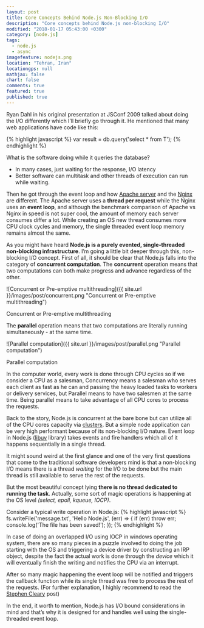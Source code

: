 ```yaml
---
layout: post
title: Core Concepts Behind Node.js Non-Blocking I/O
description: "Core concepts behind Node.js non-blocking I/O"
modified: "2018-01-17 05:43:00 +0300"
category: [node.js]
tags: 
  - node.js
  - async
imagefeature: nodejs.png
location: "Tehran, Iran"
locationgps: null
mathjax: false
chart: false
comments: true
featured: true
published: true
---
```


Ryan Dahl in his original presentation at JSConf 2009 talked about doing the I/O differently which I’ll briefly go through it.
He mentioned that many web applications have code like this:

{% highlight javascript %}
var result = db.query('select * from T');
{% endhighlight %}

What is the software doing while it queries the database?
 - In many cases, just waiting for the response, I/O latency
 - Better software can multitask and other threads of execution can run while waiting.

Then he got through the event loop and how [Apache server](https://httpd.apache.org/) and the [Nginx](https://www.nginx.com/) are different. The Apache server uses a **thread per request** while the Nginx uses an **event loop**, and although the benchmark comparison of Apache vs Nginx in speed is not super cool, the amount of memory each server consumes differ a lot. While creating an OS new thread consumes more CPU clock cycles and memory, the single threaded event loop memory remains almost the same.

As you might have heard **Node.js is a purely evented, single-threaded non-blocking infrastructure**.
I’m going a little bit deeper through this, non-blocking I/O concept.
First of all, it should be clear that Node.js falls into the category of **concurrent computation**. 
The **concurrent** operation means that two computations can both make progress and advance regardless of the other. 

![Concurrent or Pre-emptive multithreading]({{ site.url }}/images/post/concurrent.png "Concurrent or Pre-emptive multithreading")
<figcaption>Concurrent or Pre-emptive multithreading</figcaption>

The **parallel** operation means that two computations are literally running simultaneously - at the same time.


![Parallel computation]({{ site.url }}/images/post/parallel.png "Parallel computation")
<figcaption>Parallel computation</figcaption>

In the computer world, every work is done through CPU cycles so if we consider a CPU as a salesman, Concurrency means a salesman who serves each client as fast as he can and passing the heavy loaded tasks to workers or delivery services, but Parallel means to have two salesmen at the same time. Being parallel means to take advantage of all CPU cores to process the requests.

Back to the story, Node.js is concurrent at the bare bone but can utilize all of the CPU cores capacity via [clusters](https://nodejs.org/dist/latest-v8.x/docs/api/cluster.html). But a simple node application can be very high performant because of its non-blocking I/O nature. Event loop in Node.js ([libuv](https://github.com/libuv/libuv) library) takes events and fire handlers which all of it happens sequentially in a single thread.

It might sound weird at the first glance and one of the very first questions that come to the traditional software developers mind is that a non-blocking I/O means there is a thread *waiting* for the I/O to be done but the main thread is still available to serve the rest of the requests.

But the most beautiful concept lying **there is no thread dedicated to running the task**. Actually, some sort of magic operations is happening at the OS level *(select, epoll, kqueue, IOCP)*.

Consider a typical write operation in Node.js:
{% highlight javascript %}
fs.writeFile('message.txt', 'Hello Node.js', (err) => {
  if (err) throw err;
  console.log('The file has been saved!');
});
{% endhighlight %}

In case of doing an overlapped I/O using IOCP in windows operating system, there are so many pieces in a puzzle involved to doing the job starting with the OS and triggering a device driver by constructing an IRP object, despite the fact the actual work is done through the *device* which it will eventually finish the writing and notifies the CPU via an interrupt. 

After so many magic happening the event loop will be notified and triggers the callback function while its single thread was free to process the rest of the requests. (For further explanation, I highly recommend to read the [Stephen Cleary](http://blog.stephencleary.com/2013/11/there-is-no-thread.html) post)

In the end, it worth to mention, Node.js has I/O bound considerations in mind and that’s why it is designed for and handles well using the single-threaded event loop.